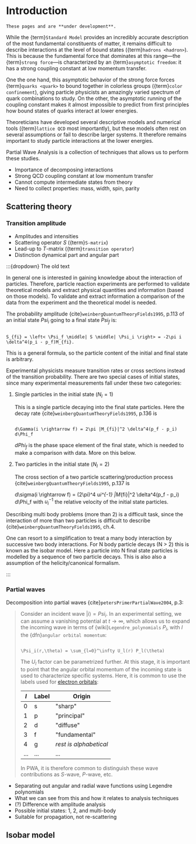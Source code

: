 # Introduction

```{warning}
These pages and are **under development**.
```

While the {term}`Standard Model` provides an incredibly accurate description of
the most fundamental constituents of matter, it remains difficult to describe
interactions at the level of bound states ({term}`hadrons <hadron>`). This is
because the fundamental force that dominates at this range―the
{term}`strong force`—is characterized by an {term}`asymptotic freedom`: it has
a strong coupling constant at low momentum transfer.

One the one hand, this asymptotic behavior of the strong force forces
{term}`quarks <quark>` to bound together in colorless groups
({term}`color confinement`), giving particle physicists an amazingly varied
spectrum of quark combinations to study. On the other, the asymptotic running
of the coupling constant makes it almost impossible to predict from first
principles how bound states of quarks interact at lower energies.

Theoreticians have developed several descriptive models and numerical tools
({term}`lattice QCD` most importantly), but these models often rest on several
assumptions or fail to describe larger systems. It therefore remains important
to study particle interactions at the lower energies.

Partial Wave Analysis is a collection of techniques that allows us to perform
these studies.

- Importance of decomposing interactions
- Strong QCD coupling constant at low momentum transfer
- Cannot compute intermediate states from theory
- Need to collect properties: mass, width, spin, parity

## Scattering theory

### Transition amplitude

- Amplitudes and intensities
- Scattering operator $S$ ({term}`S-matrix`)
- Lead-up to $T$-matrix ({term}`transition operator`)
- Distinction dynamical part and angular part

:::{dropdown} The old text

In general one is interested in gaining knowledge about the interaction of
particles. Therefore, particle reaction experiments are performed to validate
theoretical models and extract physical quantities and information (based on
those models). To validate and extract information a comparison of the data
from the experiment and the theoretical model is needed.

The probability amplitude {cite}`weinbergQuantumTheoryFields1995`, p.113 of an
initial state $Psi_i$ going to a final state $Psi_f$ is:

```{math}

S_{fi} = \left< \Psi_f \middle| S \middle| \Psi_i \right> = -2\pi i
\delta^4(p_i - p_f)M_{fi}.

```

This is a general formula, so the particle content of the initial and final
state is arbitrary.

Experimental physicists measure transition rates or cross sections instead of
the transition probability. There are two special cases of initial states,
since many experimental measurements fall under these two categories:

1. Single particles in the initial state ($N_I=1$)

   This is a single particle decaying into the final state particles. Here the
   decay rate {cite}`weinbergQuantumTheoryFields1995`, p.136 is

   ```{math}

   d\Gamma(i \rightarrow f) = 2\pi |M_{fi}|^2 \delta^4(p_f - p_i) d\Phi_f

   ```

   $dPhi_f$ is the phase space element of the final state, which is needed to
   make a comparison with data. More on this below.

2. Two particles in the initial state ($N_I=2$)

   The cross section of a two particle scattering/production process
   {cite}`weinbergQuantumTheoryFields1995`, p.137 is

   d\sigma(i \rightarrow f) = (2\pi)^4 u*i^{-1} |M*{fi}|^2 \delta^4(p_f - p_i)
   d\Phi_f with $u_i^{-1}$ the relative velocity of the initial state
   particles.

Describing multi body problems (more than 2) is a difficult task, since the
interaction of more than two particles is difficult to describe
{cite}`weinbergQuantumTheoryFields1995`, ch.4.

One can resort to a simplification to treat a many body interaction by
successive two body interactions. For N body particle decays (N > 2) this is
known as the isobar model. Here a particle into N final state particles is
modelled by a sequence of two particle decays. This is also also a assumption
of the helicity/canonical formalism.

:::

### Partial waves

Decomposition into partial waves {cite}`petersPrimerPartialWave2004`, p.3:

> Consider an incident wave $\left|i\right> = Psi_i$. In an experimental
> setting, we can assume a vanishing potential at $t\rightarrow\infty$, which
> allows us to expand the incoming wave in terms of
> {wiki}`Legendre_polynomials` $P_l$, with $l$ the
> {dfn}`angular orbital momentum`:
>
> ```{math}
>
> \Psi_i(r,\theta) = \sum_{l=0}^\infty U_l(r) P_l(\theta)
>
> ```
>
> The $U_l$ factor can be parametrized further. At this stage, it is important
> to point that the angular orbital momentum of the incoming state is used to
> characterize specific systems. Here, it is common to use the labels used for
> [electron orbitals](https://scienceworld.wolfram.com/physics/ElectronOrbital.html):
>
> | $l$ | Label | Origin                 |
> | --- | ----- | ---------------------- |
> | 0   | s     | "sharp"                |
> | 1   | p     | "principal"            |
> | 2   | d     | "diffuse"              |
> | 3   | f     | "fundamental"          |
> | 4   | g     | _rest is alphabetical_ |
> | ... | ...   | ...                    |
>
> In PWA, it is therefore common to distinguish these wave contributions as
> $S$-wave, $P$-wave, etc.

- Separating out angular and radial wave functions using Legendre polynomials
- What we can see from this and how it relates to analysis techniques
- (?) Difference with amplitude analysis
- Possible initial states: 1, 2, and multi-body
- Suitable for propagation, not re-scattering

## Isobar model
